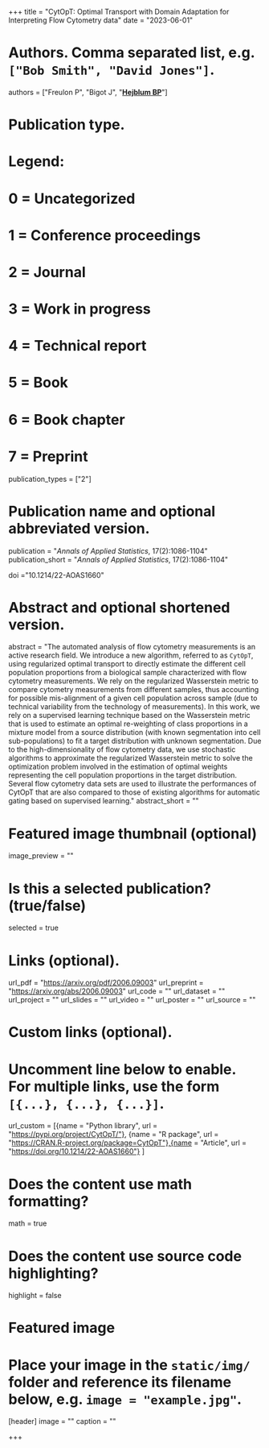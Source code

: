 +++
title = "CytOpT: Optimal Transport with Domain Adaptation for Interpreting Flow Cytometry data"
date = "2023-06-01"

# Authors. Comma separated list, e.g. `["Bob Smith", "David Jones"]`.
authors = ["Freulon P", "Bigot J", "<u>**Hejblum BP**</u>"]
# Publication type.
# Legend:
# 0 = Uncategorized
# 1 = Conference proceedings
# 2 = Journal
# 3 = Work in progress
# 4 = Technical report
# 5 = Book
# 6 = Book chapter
# 7 = Preprint
publication_types = ["2"]

# Publication name and optional abbreviated version.
publication = "*Annals of Applied Statistics*, 17(2):1086-1104"
publication_short = "*Annals of Applied Statistics*, 17(2):1086-1104"

doi ="10.1214/22-AOAS1660"

# Abstract and optional shortened version.
abstract = "The automated analysis of flow cytometry measurements is an active research field. We introduce a new algorithm, referred to as `CytOpT`, using regularized optimal transport to directly estimate the different cell population proportions from a biological sample characterized with flow cytometry measurements. We rely on the regularized Wasserstein metric to compare cytometry measurements from different samples, thus accounting for possible mis-alignment of a given cell population across sample (due to technical variability from the technology of measurements). In this work, we rely on a supervised learning technique based on the Wasserstein metric that is used to estimate an optimal re-weighting of class proportions in a mixture model from a source distribution (with known segmentation into cell sub-populations) to fit a target distribution with unknown segmentation. Due to the high-dimensionality of flow cytometry data, we use stochastic algorithms to approximate the regularized Wasserstein metric to solve the optimization problem involved in the estimation of optimal weights representing the cell population proportions in the target distribution. Several flow cytometry data sets are used to illustrate the performances of CytOpT that are also compared to those of existing algorithms for automatic gating based on supervised learning."
abstract_short = ""

# Featured image thumbnail (optional)
image_preview = ""

# Is this a selected publication? (true/false)
selected = true

# Links (optional).
url_pdf = "https://arxiv.org/pdf/2006.09003"
url_preprint = "https://arxiv.org/abs/2006.09003"
url_code = ""
url_dataset = ""
url_project = ""
url_slides = ""
url_video = ""
url_poster = ""
url_source = ""

# Custom links (optional).
# Uncomment line below to enable. For multiple links, use the form `[{...}, {...}, {...}]`.
url_custom = [{name = "Python library", url = "https://pypi.org/project/CytOpT/"}, {name = "R package", url = "https://CRAN.R-project.org/package=CytOpT"},{name = "Article", url = "https://doi.org/10.1214/22-AOAS1660"}
]


# Does the content use math formatting?
math = true

# Does the content use source code highlighting?
highlight = false

# Featured image
# Place your image in the `static/img/` folder and reference its filename below, e.g. `image = "example.jpg"`.
[header]
image = ""
caption = ""

+++
